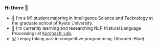 ### Hi there 👋
- 🏫 I'm a M1 student majoring in Intelligence Science and Tecknology at the graduate school of Kyoto University.
- 🌱 I'm currently learning and researching NLP (Natural Language Processing) at [Kurohashi Lab](https://nlp.ist.i.kyoto-u.ac.jp/).
- 💻 I enjoy taking part in competitive programming. (Atcoder: Blue)

<!--
**shinichi1729/shinichi1729** is a ✨ _special_ ✨ repository because its `README.md` (this file) appears on your GitHub profile.

Here are some ideas to get you started:

- 🔭 I’m currently working on ...
- 🌱 I’m currently learning ...
- 👯 I’m looking to collaborate on ...
- 🤔 I’m looking for help with ...
- 💬 Ask me about ...
- 📫 How to reach me: ...
- 😄 Pronouns: ...
- ⚡ Fun fact: ...
-->
